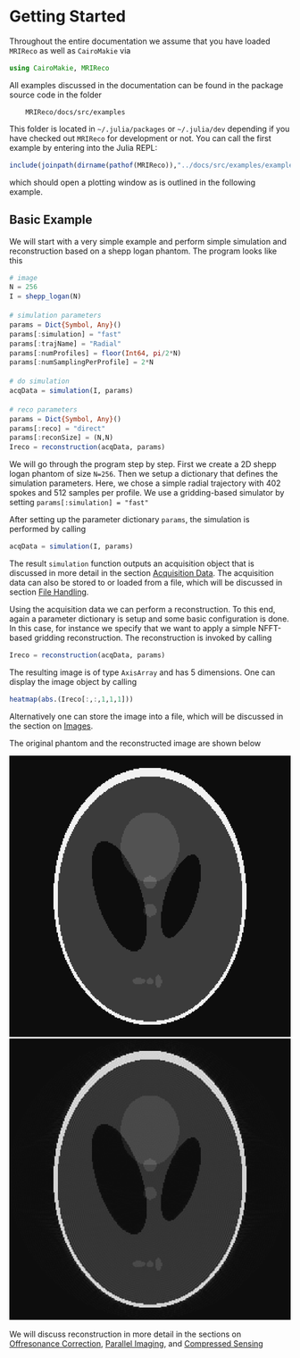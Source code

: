 # Getting Started

Throughout the entire documentation we assume that you have loaded `MRIReco`
as well as `CairoMakie` via
```julia
using CairoMakie, MRIReco
```

All examples discussed in the documentation can be found in the package source
code in the folder
```
    MRIReco/docs/src/examples
```
This folder is located in `~/.julia/packages` or `~/.julia/dev` depending if you
have checked out `MRIReco` for development or not. You can call the first example
by entering into the Julia REPL:
```julia
include(joinpath(dirname(pathof(MRIReco)),"../docs/src/examples/exampleRadial.jl"))
```
which should open a plotting window as is outlined in the following example.

## Basic Example

We will start with a very simple example and perform simple simulation and
reconstruction based on a shepp logan phantom. The program looks like this
```julia
# image
N = 256
I = shepp_logan(N)

# simulation parameters
params = Dict{Symbol, Any}()
params[:simulation] = "fast"
params[:trajName] = "Radial"
params[:numProfiles] = floor(Int64, pi/2*N)
params[:numSamplingPerProfile] = 2*N

# do simulation
acqData = simulation(I, params)

# reco parameters
params = Dict{Symbol, Any}()
params[:reco] = "direct"
params[:reconSize] = (N,N)
Ireco = reconstruction(acqData, params)
```
We will go through the program step by step. First we create a 2D shepp logan
phantom of size `N=256`. Then we setup a dictionary that defines the simulation
parameters. Here, we chose a simple radial trajectory with 402 spokes and 512
samples per profile. We use a gridding-based simulator by setting `params[:simulation] = "fast"`

After setting up the parameter dictionary `params`, the simulation is performed
by calling
```julia
acqData = simulation(I, params)
```
The result `simulation` function outputs an acquisition object that is discussed
in more detail in the section [Acquisition Data](@ref).
The acquisition data can also be stored to or loaded from a file, which will be discussed
in section [File Handling](@ref).

Using the acquisition data we can perform a reconstruction. To this end,
again a parameter dictionary is setup and some basic configuration is done.
In this case, for instance we specify that we want to apply a simple NFFT-based
gridding reconstruction. The reconstruction is invoked by calling
```julia
Ireco = reconstruction(acqData, params)
```
The resulting image is of type `AxisArray` and has 5 dimensions. One can
display the image object by calling
```julia
heatmap(abs.(Ireco[:,:,1,1,1]))
```
Alternatively one can store the image into a file, which will be discussed in
the section on [Images](@ref).

The original phantom and the reconstructed image are shown below

![Phantom](./assets/phantom.png)
![Reconstruction](./assets/simpleReco.png)

We will discuss reconstruction in more detail in the sections on [Offresonance Correction](@ref),
[Parallel Imaging](@ref), and [Compressed Sensing](@ref)
